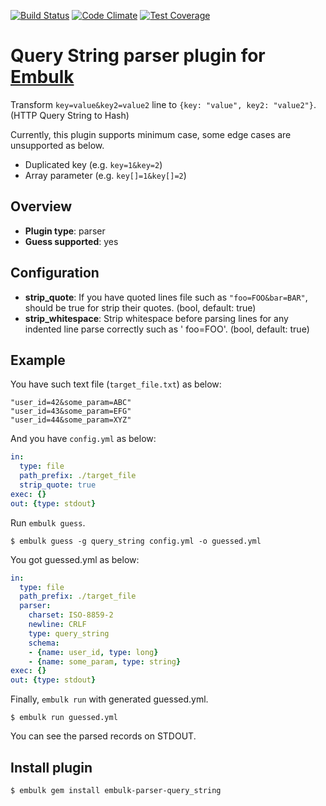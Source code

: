 [![Build Status](https://travis-ci.org/treasure-data/embulk-parser-query_string.svg)](https://travis-ci.org/treasure-data/embulk-parser-query_string)
[![Code Climate](https://codeclimate.com/github/treasure-data/embulk-parser-query_string/badges/gpa.svg)](https://codeclimate.com/github/treasure-data/embulk-parser-query_string)
[![Test Coverage](https://codeclimate.com/github/treasure-data/embulk-parser-query_string/badges/coverage.svg)](https://codeclimate.com/github/treasure-data/embulk-parser-query_string/coverage)

# Query String parser plugin for [Embulk](http://www.embulk.org)

Transform `key=value&key2=value2` line to `{key: "value", key2: "value2"}`. (HTTP Query String to Hash)

Currently, this plugin supports minimum case, some edge cases are unsupported as below.

- Duplicated key (e.g. `key=1&key=2`)
- Array parameter (e.g. `key[]=1&key[]=2`)

## Overview

* **Plugin type**: parser
* **Guess supported**: yes

## Configuration

- **strip_quote**: If you have quoted lines file such as `"foo=FOO&bar=BAR"`, should be true for strip their quotes. (bool, default: true)
- **strip_whitespace**: Strip whitespace before parsing lines for any indented line parse correctly such as '  foo=FOO'. (bool, default: true)

## Example

You have such text file (`target_file.txt`) as below:

```text
"user_id=42&some_param=ABC"
"user_id=43&some_param=EFG"
"user_id=44&some_param=XYZ"
```

And you have `config.yml` as below:

```yaml
in:
  type: file
  path_prefix: ./target_file
  strip_quote: true
exec: {}
out: {type: stdout}
```

Run `embulk guess`.

```
$ embulk guess -g query_string config.yml -o guessed.yml
```

You got guessed.yml as below:

```yaml
in:
  type: file
  path_prefix: ./target_file
  parser:
    charset: ISO-8859-2
    newline: CRLF
    type: query_string
    schema:
    - {name: user_id, type: long}
    - {name: some_param, type: string}
exec: {}
out: {type: stdout}
```

Finally, `embulk run` with generated guessed.yml.

```
$ embulk run guessed.yml
```

You can see the parsed records on STDOUT.

## Install plugin

```
$ embulk gem install embulk-parser-query_string
```
